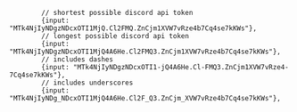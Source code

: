 			// shortest possible discord api token
			{input: "MTk4NjIyNDgzNDcxOTI1MjQ.Cl2FMQ.ZnCjm1XVW7vRze4b7Cq4se7kKWs"},
			// longest possible discord api token
			{input: "MTk4NjIyNDgzNDcxOTI1MjQ4A6He.Cl2FMQ3.ZnCjm1XVW7vRze4b7Cq4se7kKWs"},
			// includes dashes
			{input: "MTk4NjIyNDgzNDcxOTI1-jQ4A6He.Cl-FMQ3.ZnCjm1XVW7vRze4-7Cq4se7kKWs"},
			// includes underscores
			{input: "MTk4NjIyNDg_NDcxOTI1MjQ4A6He.Cl2F_Q3.ZnCjm_XVW7vRze4b7Cq4se7kKWs"},
